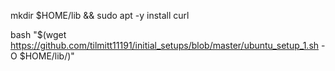 mkdir $HOME/lib && sudo apt -y install curl

bash "$(wget https://github.com/tilmitt11191/initial_setups/blob/master/ubuntu_setup_1.sh -O $HOME/lib/)"
